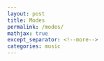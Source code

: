 ```yaml
---
layout: post
title: Modes
permalink: /modes/
mathjax: true
except_separator: <!--more-->
categories: music
---
```


